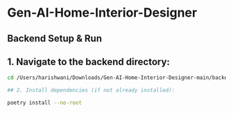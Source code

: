 # Gen-AI-Home-Interior-Designer

## Backend Setup & Run

## 1. Navigate to the backend directory:
   ```bash
   cd /Users/harishwani/Downloads/Gen-AI-Home-Interior-Designer-main/backend

## 2. Install dependencies (if not already installed):

poetry install --no-root
